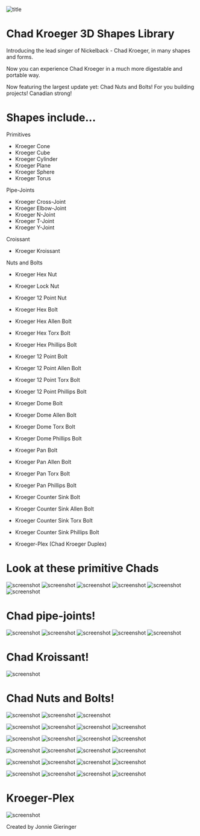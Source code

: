 ![title](preview/kroeger-cube.png)

# Chad Kroeger 3D Shapes Library

Introducing the lead singer of Nickelback - Chad Kroeger, in many shapes and forms.

Now you can experience Chad Kroeger in a much more digestable and portable way.

Now featuring the largest update yet: Chad Nuts and Bolts! For you building projects! Canadian strong!

# Shapes include...

Primitives

- Kroeger Cone
- Kroeger Cube
- Kroeger Cylinder
- Kroeger Plane
- Kroeger Sphere
- Kroeger Torus

Pipe-Joints

- Kroeger Cross-Joint
- Kroeger Elbow-Joint
- Kroeger N-Joint
- Kroeger T-Joint
- Kroeger Y-Joint

Croissant

- Kroeger Kroissant

Nuts and Bolts

- Kroeger Hex Nut
- Kroeger Lock Nut
- Kroeger 12 Point Nut

- Kroeger Hex Bolt
- Kroeger Hex Allen Bolt
- Kroeger Hex Torx Bolt
- Kroeger Hex Phillips Bolt

- Kroeger 12 Point Bolt
- Kroeger 12 Point Allen Bolt
- Kroeger 12 Point Torx Bolt
- Kroeger 12 Point Phillips Bolt

- Kroeger Dome Bolt
- Kroeger Dome Allen Bolt
- Kroeger Dome Torx Bolt
- Kroeger Dome Phillips Bolt

- Kroeger Pan Bolt
- Kroeger Pan Allen Bolt
- Kroeger Pan Torx Bolt
- Kroeger Pan Phillips Bolt

- Kroeger Counter Sink Bolt
- Kroeger Counter Sink Allen Bolt
- Kroeger Counter Sink Torx Bolt
- Kroeger Counter Sink Phillips Bolt

- Kroeger-Plex (Chad Kroeger Duplex)

# Look at these primitive Chads

![screenshot](preview/primitives/kroeger-cone.png)
![screenshot](preview/primitives/kroeger-cube.png)
![screenshot](preview/primitives/kroeger-cylinder.png)
![screenshot](preview/primitives/kroeger-plane.png)
![screenshot](preview/primitives/kroeger-sphere.png)
![screenshot](preview/primitives/kroeger-torus.png)

# Chad pipe-joints!

![screenshot](preview/pipe-joints/kroeger-cross-joint.png)
![screenshot](preview/pipe-joints/kroeger-elbow-joint.png)
![screenshot](preview/pipe-joints/kroeger-n-joint.png)
![screenshot](preview/pipe-joints/kroeger-t-joint.png)
![screenshot](preview/pipe-joints/kroeger-y-joint.png)

# Chad Kroissant!

![screenshot](preview/croissant/kroeger-kroissant.png)

# Chad Nuts and Bolts!

![screenshot](preview/nuts/kroeger-hex-nut.png)
![screenshot](preview/nuts/kroeger-lock-nut.png)
![screenshot](preview/nuts/kroeger-12-point-nut.png)

![screenshot](preview/bolts/kroeger-hex-bolt.png)
![screenshot](preview/bolts/kroeger-hex-allen-bolt.png)
![screenshot](preview/bolts/kroeger-hex-torx-bolt.png)
![screenshot](preview/bolts/kroeger-hex-phillips-bolt.png)

![screenshot](preview/bolts/kroeger-12-point-bolt.png)
![screenshot](preview/bolts/kroeger-12-point-allen-bolt.png)
![screenshot](preview/bolts/kroeger-12-point-torx-bolt.png)
![screenshot](preview/bolts/kroeger-12-point-phillips-bolt.png)

![screenshot](preview/bolts/kroeger-dome-bolt.png)
![screenshot](preview/bolts/kroeger-dome-allen-bolt.png)
![screenshot](preview/bolts/kroeger-dome-torx-bolt.png)
![screenshot](preview/bolts/kroeger-dome-phillips-bolt.png)

![screenshot](preview/bolts/kroeger-pan-bolt.png)
![screenshot](preview/bolts/kroeger-pan-allen-bolt.png)
![screenshot](preview/bolts/kroeger-pan-torx-bolt.png)
![screenshot](preview/bolts/kroeger-pan-phillips-bolt.png)

![screenshot](preview/bolts/kroeger-counter-sink-bolt.png)
![screenshot](preview/bolts/kroeger-counter-sink-allen-bolt.png)
![screenshot](preview/bolts/kroeger-counter-sink-torx-bolt.png)
![screenshot](preview/bolts/kroeger-counter-sink-phillips-bolt.png)

# Kroeger-Plex

![screenshot](preview/duplex/kroeger-plex.png)


Created by Jonnie Gieringer